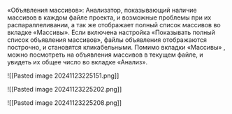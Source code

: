 «Объявления массивов»: Анализатор, показывающий наличие массивов в каждом файле проекта, и возможные проблемы при их распараллеливании, а так же отображает полный список массивов во вкладке «Массивы». Если включена настройка «Показывать полный список объявления массивов», файлы объявления отображаются построчно, и становятся кликабельными. Помимо вкладки «Массивы» , можно посмотреть на объявления массивов в текущем файле, и увидеть их общее число во вкладке «Анализ».

![[Pasted image 20241123225151.png]]

![[Pasted image 20241123225202.png]]

![[Pasted image 20241123225208.png]]
